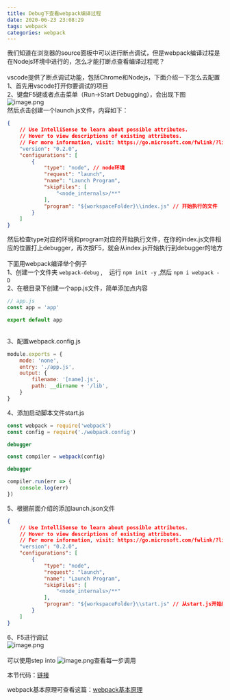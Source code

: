 ```yaml
---
title: Debug下查看webpack编译过程
date: 2020-06-23 23:08:29
tags: webpack
categories: webpack
---
```



我们知道在浏览器的source面板中可以进行断点调试，但是webpack编译过程是在Nodejs环境中进行的，怎么才能打断点查看编译过程呢？<br />
<br />vscode提供了断点调试功能，包括Chrome和Nodejs，下面介绍一下怎么去配置<br />1、首先用vscode打开你要调试的项目<br />2、键盘F5键或者点击菜单（Run->Start Debugging），会出现下图<br />![image.png](https://cdn.nlark.com/yuque/0/2020/png/211977/1591275442418-1dc8ea4a-493b-4c08-ab6b-b4ad1966cddc.png#align=left&display=inline&height=188&margin=%5Bobject%20Object%5D&name=image.png&originHeight=376&originWidth=508&size=25660&status=done&style=none&width=254)<br />然后点击创建一个launch.js文件，内容如下：
```json
{
    // Use IntelliSense to learn about possible attributes.
    // Hover to view descriptions of existing attributes.
    // For more information, visit: https://go.microsoft.com/fwlink/?linkid=830387
    "version": "0.2.0",
    "configurations": [
        {
            "type": "node", // node环境
            "request": "launch",
            "name": "Launch Program",
            "skipFiles": [
                "<node_internals>/**"
            ],
            "program": "${workspaceFolder}\\index.js" // 开始执行的文件
        }
    ]
}
```
然后检查type对应的环境和program对应的开始执行文件，在你的index.js文件相应的位置打上debugger，再次按F5，就会从index.js开始执行到debugger的地方<br />
<br />下面用webpack编译举个例子<br />1、创建一个文件夹 `webpack-debug` ,    运行 `npm init -y` ,然后 `npm i webpack -D` <br />2、在根目录下创建一个app.js文件，简单添加点内容
```javascript
// app.js
const app = 'app'

export default app
```

<br />3、配置webpack.config.js
```javascript
module.exports = {
    mode: 'none',
    entry: './app.js',
    output: {
        filename: '[name].js',
        path: __dirname + '/lib',
    }
}
```
4、添加启动脚本文件start.js
```javascript
const webpack = require('webpack')
const config = require('./webpack.config')

debugger

const compiler = webpack(config)

debugger

compiler.run(err => {
    console.log(err)
})
```
5、根据前面介绍的添加launch.json文件
```json
{
    // Use IntelliSense to learn about possible attributes.
    // Hover to view descriptions of existing attributes.
    // For more information, visit: https://go.microsoft.com/fwlink/?linkid=830387
    "version": "0.2.0",
    "configurations": [
        {
            "type": "node",
            "request": "launch",
            "name": "Launch Program",
            "skipFiles": [
                "<node_internals>/**"
            ],
            "program": "${workspaceFolder}\\start.js" // 从start.js开始启动
        }
    ]
}
```
6、F5进行调试<br />![image.png](https://cdn.nlark.com/yuque/0/2020/png/211977/1591276773092-bbe6bda2-491c-4db8-bff0-a8799e2e6371.png#align=left&display=inline&height=422&margin=%5Bobject%20Object%5D&name=image.png&originHeight=843&originWidth=1259&size=190426&status=done&style=none&width=629.5)<br />
<br />可以使用step into ![image.png](https://cdn.nlark.com/yuque/0/2020/png/211977/1591276862852-b9dd8b5f-bcad-4fba-ac09-c7ce6ee27d21.png#align=left&display=inline&height=44&margin=%5Bobject%20Object%5D&name=image.png&originHeight=87&originWidth=339&size=5696&status=done&style=none&width=169.5)查看每一步调用

本节代码：[链接](https://github.com/wstreet/webpack-debug)

webpack基本原理可查看这篇：[webpack基本原理](https://www.yuque.com/streetex/msp6tb/dgx90d)
